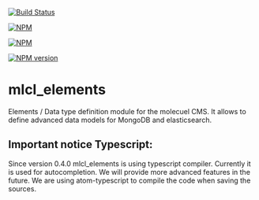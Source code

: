 [![Build Status](https://travis-ci.org/molecuel/mlcl_elements.svg?branch=master)](https://travis-ci.org/molecuel/mlcl_elements)

[![NPM](https://nodei.co/npm-dl/mlcl_elements.png?months=1)](https://nodei.co/npm/mlcl_elements/)

[![NPM](https://nodei.co/npm/mlcl_elements.png?downloads=true&stars=true)](https://nodei.co/npm/mlcl_elements/)

[![NPM version](https://badge.fury.io/js/mlcl_elements@2x.png)](http://badge.fury.io/js/mlcl_elements)

mlcl_elements
=============

Elements / Data type definition module for the molecuel CMS. It allows to define advanced data models for MongoDB
and elasticsearch.

## Important notice Typescript:
Since version 0.4.0 mlcl_elements is using typescript compiler. Currently it is used for autocompletion. We will provide more advanced features in the future. We are using atom-typescript to compile the code when saving the sources.
